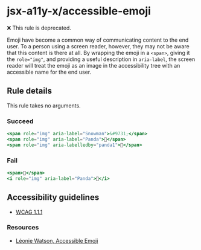 # jsx-a11y-x/accessible-emoji

❌ This rule is deprecated.

<!-- end auto-generated rule header -->

Emoji have become a common way of communicating content to the end user. To a person using a screen reader, however, they may not be aware that this content is there at all. By wrapping the emoji in a `<span>`, giving it the `role="img"`, and providing a useful description in `aria-label`, the screen reader will treat the emoji as an image in the accessibility tree with an accessible name for the end user.

## Rule details

This rule takes no arguments.

### Succeed

```jsx
<span role="img" aria-label="Snowman">&#9731;</span>
<span role="img" aria-label="Panda">🐼</span>
<span role="img" aria-labelledby="panda1">🐼</span>
```

### Fail

```jsx
<span>🐼</span>
<i role="img" aria-label="Panda">🐼</i>
```

## Accessibility guidelines

- [WCAG 1.1.1](https://www.w3.org/WAI/WCAG21/Understanding/non-text-content.html)

### Resources

- [Léonie Watson, Accessible Emoji](https://tink.uk/accessible-emoji/)
